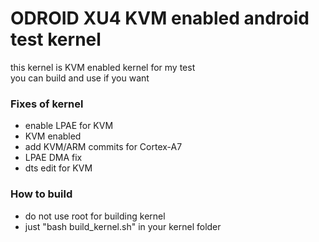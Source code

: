 ODROID XU4 KVM enabled android test kernel
===========
this kernel is KVM enabled kernel for my test<br/>
you can build and use if you want

### Fixes of kernel
* enable LPAE for KVM
* KVM enabled
* add KVM/ARM commits for Cortex-A7
* LPAE DMA fix
* dts edit for KVM

### How to build
* do not use root for building kernel
* just "bash build_kernel.sh" in your kernel folder
